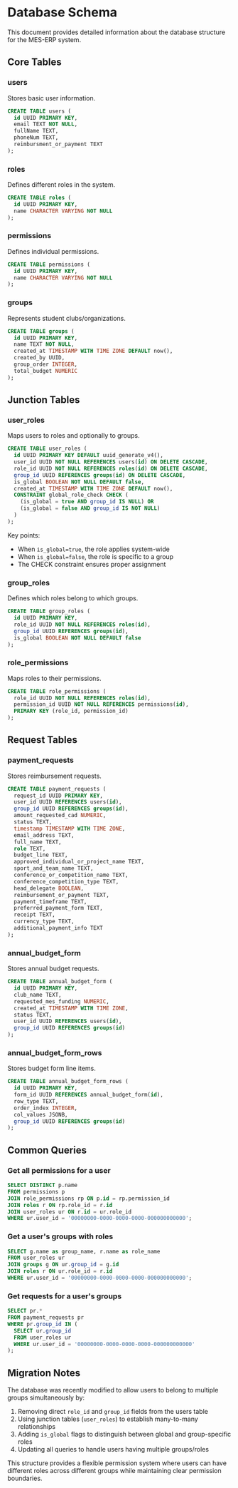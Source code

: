 # Database Schema

This document provides detailed information about the database structure for the MES-ERP system.

## Core Tables

### users
Stores basic user information.

```sql
CREATE TABLE users (
  id UUID PRIMARY KEY,
  email TEXT NOT NULL,
  fullName TEXT,
  phoneNum TEXT,
  reimbursment_or_payment TEXT
);
```

### roles
Defines different roles in the system.

```sql
CREATE TABLE roles (
  id UUID PRIMARY KEY,
  name CHARACTER VARYING NOT NULL
);
```

### permissions
Defines individual permissions.

```sql
CREATE TABLE permissions (
  id UUID PRIMARY KEY,
  name CHARACTER VARYING NOT NULL
);
```

### groups
Represents student clubs/organizations.

```sql
CREATE TABLE groups (
  id UUID PRIMARY KEY,
  name TEXT NOT NULL,
  created_at TIMESTAMP WITH TIME ZONE DEFAULT now(),
  created_by UUID,
  group_order INTEGER,
  total_budget NUMERIC
);
```

## Junction Tables

### user_roles
Maps users to roles and optionally to groups.

```sql
CREATE TABLE user_roles (
  id UUID PRIMARY KEY DEFAULT uuid_generate_v4(),
  user_id UUID NOT NULL REFERENCES users(id) ON DELETE CASCADE,
  role_id UUID NOT NULL REFERENCES roles(id) ON DELETE CASCADE,
  group_id UUID REFERENCES groups(id) ON DELETE CASCADE,
  is_global BOOLEAN NOT NULL DEFAULT false,
  created_at TIMESTAMP WITH TIME ZONE DEFAULT now(),
  CONSTRAINT global_role_check CHECK (
    (is_global = true AND group_id IS NULL) OR
    (is_global = false AND group_id IS NOT NULL)
  )
);
```

Key points:
- When `is_global=true`, the role applies system-wide
- When `is_global=false`, the role is specific to a group
- The CHECK constraint ensures proper assignment

### group_roles
Defines which roles belong to which groups.

```sql
CREATE TABLE group_roles (
  id UUID PRIMARY KEY,
  role_id UUID NOT NULL REFERENCES roles(id),
  group_id UUID REFERENCES groups(id),
  is_global BOOLEAN NOT NULL DEFAULT false
);
```

### role_permissions
Maps roles to their permissions.

```sql
CREATE TABLE role_permissions (
  role_id UUID NOT NULL REFERENCES roles(id),
  permission_id UUID NOT NULL REFERENCES permissions(id),
  PRIMARY KEY (role_id, permission_id)
);
```

## Request Tables

### payment_requests
Stores reimbursement requests.

```sql
CREATE TABLE payment_requests (
  request_id UUID PRIMARY KEY,
  user_id UUID REFERENCES users(id),
  group_id UUID REFERENCES groups(id),
  amount_requested_cad NUMERIC,
  status TEXT,
  timestamp TIMESTAMP WITH TIME ZONE,
  email_address TEXT,
  full_name TEXT,
  role TEXT,
  budget_line TEXT,
  approved_individual_or_project_name TEXT,
  sport_and_team_name TEXT,
  conference_or_competition_name TEXT,
  conference_competition_type TEXT,
  head_delegate BOOLEAN,
  reimbursement_or_payment TEXT,
  payment_timeframe TEXT,
  preferred_payment_form TEXT,
  receipt TEXT,
  currency_type TEXT,
  additional_payment_info TEXT
);
```

### annual_budget_form
Stores annual budget requests.

```sql
CREATE TABLE annual_budget_form (
  id UUID PRIMARY KEY,
  club_name TEXT,
  requested_mes_funding NUMERIC,
  created_at TIMESTAMP WITH TIME ZONE,
  status TEXT,
  user_id UUID REFERENCES users(id),
  group_id UUID REFERENCES groups(id)
);
```

### annual_budget_form_rows
Stores budget form line items.

```sql
CREATE TABLE annual_budget_form_rows (
  id UUID PRIMARY KEY,
  form_id UUID REFERENCES annual_budget_form(id),
  row_type TEXT, 
  order_index INTEGER,
  col_values JSONB,
  group_id UUID REFERENCES groups(id)
);
```

## Common Queries

### Get all permissions for a user

```sql
SELECT DISTINCT p.name
FROM permissions p
JOIN role_permissions rp ON p.id = rp.permission_id
JOIN roles r ON rp.role_id = r.id
JOIN user_roles ur ON r.id = ur.role_id
WHERE ur.user_id = '00000000-0000-0000-0000-000000000000';
```

### Get a user's groups with roles

```sql
SELECT g.name as group_name, r.name as role_name
FROM user_roles ur
JOIN groups g ON ur.group_id = g.id
JOIN roles r ON ur.role_id = r.id
WHERE ur.user_id = '00000000-0000-0000-0000-000000000000';
```

### Get requests for a user's groups

```sql
SELECT pr.*
FROM payment_requests pr
WHERE pr.group_id IN (
  SELECT ur.group_id
  FROM user_roles ur
  WHERE ur.user_id = '00000000-0000-0000-0000-000000000000'
);
```

## Migration Notes

The database was recently modified to allow users to belong to multiple groups simultaneously by:

1. Removing direct `role_id` and `group_id` fields from the users table
2. Using junction tables (`user_roles`) to establish many-to-many relationships
3. Adding `is_global` flags to distinguish between global and group-specific roles
4. Updating all queries to handle users having multiple groups/roles

This structure provides a flexible permission system where users can have different roles across different groups while maintaining clear permission boundaries.
